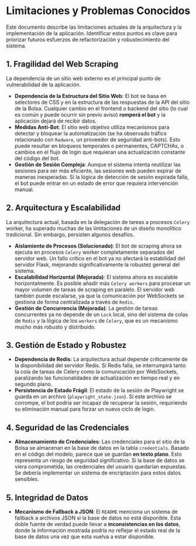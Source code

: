 
# Limitaciones y Problemas Conocidos

Este documento describe las limitaciones actuales de la arquitectura y la implementación de la aplicación. Identificar estos puntos es clave para priorizar futuros esfuerzos de refactorización y robustecimiento del sistema.

## 1. Fragilidad del Web Scraping

La dependencia de un sitio web externo es el principal punto de vulnerabilidad de la aplicación.

- **Dependencia de la Estructura del Sitio Web**: El bot se basa en selectores de CSS y en la estructura de las respuestas de la API del sitio de la Bolsa. Cualquier cambio en el frontend o backend del sitio (lo cual es común y puede ocurrir sin previo aviso) **romperá el bot** y la aplicación dejará de recibir datos.
- **Medidas Anti-Bot**: El sitio web objetivo utiliza mecanismos para detectar y bloquear la automatización (se ha observado tráfico relacionado con `Radware`, un proveedor de seguridad anti-bots). Esto puede resultar en bloqueos temporales o permanentes, CAPTCHAs, o cambios en el flujo de login que requieran una actualización constante del código del bot.
- **Gestión de Sesión Compleja**: Aunque el sistema intenta reutilizar las sesiones para ser más eficiente, las sesiones web pueden expirar de maneras inesperadas. Si la lógica de detección de sesión expirada falla, el bot puede entrar en un estado de error que requiera intervención manual.

## 2. Arquitectura y Escalabilidad

La arquitectura actual, basada en la delegación de tareas a procesos `Celery` worker, ha superado muchas de las limitaciones de un diseño monolítico tradicional. Sin embargo, persisten algunos desafíos.

- **Aislamiento de Procesos (Solucionado)**: El bot de scraping ahora se ejecuta en procesos `Celery` worker completamente separados del servidor web. Un fallo crítico en el bot ya no afectará la estabilidad del servidor Flask, mejorando significativamente la robustez general del sistema.
- **Escalabilidad Horizontal (Mejorada)**: El sistema ahora es escalable horizontalmente. Es posible añadir más `Celery workers` para procesar un mayor volumen de tareas de scraping en paralelo. El servidor web también puede escalarse, ya que la comunicación por WebSockets se gestiona de forma centralizada a través de `Redis`.
- **Gestión de Concurrencia (Mejorada)**: La gestión de tareas concurrentes ya no depende de un `Lock` local, sino del sistema de colas de `Redis` y la lógica de los `workers` de `Celery`, que es un mecanismo mucho más robusto y distribuido.

## 3. Gestión de Estado y Robustez

- **Dependencia de Redis**: La arquitectura actual depende críticamente de la disponibilidad del servidor Redis. Si Redis falla, se interrumpirá tanto la cola de tareas de Celery como la comunicación por WebSockets, paralizando las funcionalidades de actualización en tiempo real y en segundo plano.
- **Persistencia de Estado Frágil**: El estado de la sesión de Playwright se guarda en un archivo (`playwright_state.json`). Si este archivo se corrompe, el bot podría ser incapaz de recuperar la sesión, requiriendo su eliminación manual para forzar un nuevo ciclo de login.

## 4. Seguridad de las Credenciales

- **Almacenamiento de Credenciales**: Las credenciales para el sitio de la Bolsa se almacenan en la base de datos en la tabla `credentials`. Basado en el código del modelo, parece que se guardan **en texto plano**. Esto representa un riesgo de seguridad significativo. Si la base de datos se viera comprometida, las credenciales del usuario quedarían expuestas. Se debería implementar un sistema de encriptación para estos datos sensibles.

## 5. Integridad de Datos

- **Mecanismo de Fallback a JSON**: El `README` menciona un sistema de fallback a archivos JSON si la base de datos no está disponible. Esta doble fuente de verdad puede llevar a **inconsistencias en los datos**, donde la información mostrada podría no reflejar el estado real de la base de datos una vez que esta vuelva a estar disponible. 